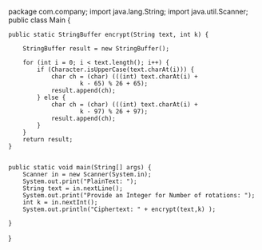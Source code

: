 package com.company;
import java.lang.String;
import java.util.Scanner;
public class Main {

    public static StringBuffer encrypt(String text, int k) {

        StringBuffer result = new StringBuffer();

        for (int i = 0; i < text.length(); i++) {
            if (Character.isUpperCase(text.charAt(i))) {
                char ch = (char) (((int) text.charAt(i) +
                        k - 65) % 26 + 65);
                result.append(ch);
            } else {
                char ch = (char) (((int) text.charAt(i) +
                        k - 97) % 26 + 97);
                result.append(ch);
            }
        }
        return result;
    }


    public static void main(String[] args) {
        Scanner in = new Scanner(System.in);
        System.out.print("PlainText: ");
        String text = in.nextLine();
        System.out.print("Provide an Integer for Number of rotations: ");
        int k = in.nextInt();
        System.out.println("Ciphertext: " + encrypt(text,k) );

    }

}

        

